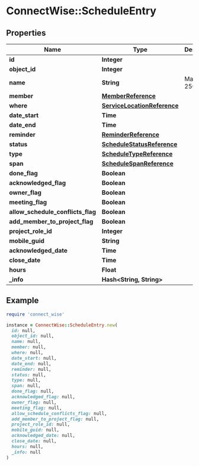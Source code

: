 # ConnectWise::ScheduleEntry

## Properties

| Name | Type | Description | Notes |
| ---- | ---- | ----------- | ----- |
| **id** | **Integer** |  | [optional] |
| **object_id** | **Integer** |  | [optional] |
| **name** | **String** |  Max length: 250; | [optional] |
| **member** | [**MemberReference**](MemberReference.md) |  | [optional] |
| **where** | [**ServiceLocationReference**](ServiceLocationReference.md) |  | [optional] |
| **date_start** | **Time** |  | [optional] |
| **date_end** | **Time** |  | [optional] |
| **reminder** | [**ReminderReference**](ReminderReference.md) |  | [optional] |
| **status** | [**ScheduleStatusReference**](ScheduleStatusReference.md) |  | [optional] |
| **type** | [**ScheduleTypeReference**](ScheduleTypeReference.md) |  | [optional] |
| **span** | [**ScheduleSpanReference**](ScheduleSpanReference.md) |  | [optional] |
| **done_flag** | **Boolean** |  | [optional] |
| **acknowledged_flag** | **Boolean** |  | [optional] |
| **owner_flag** | **Boolean** |  | [optional] |
| **meeting_flag** | **Boolean** |  | [optional] |
| **allow_schedule_conflicts_flag** | **Boolean** |  | [optional] |
| **add_member_to_project_flag** | **Boolean** |  | [optional] |
| **project_role_id** | **Integer** |  | [optional] |
| **mobile_guid** | **String** |  | [optional] |
| **acknowledged_date** | **Time** |  | [optional] |
| **close_date** | **Time** |  | [optional] |
| **hours** | **Float** |  | [optional] |
| **_info** | **Hash&lt;String, String&gt;** |  | [optional] |

## Example

```ruby
require 'connect_wise'

instance = ConnectWise::ScheduleEntry.new(
  id: null,
  object_id: null,
  name: null,
  member: null,
  where: null,
  date_start: null,
  date_end: null,
  reminder: null,
  status: null,
  type: null,
  span: null,
  done_flag: null,
  acknowledged_flag: null,
  owner_flag: null,
  meeting_flag: null,
  allow_schedule_conflicts_flag: null,
  add_member_to_project_flag: null,
  project_role_id: null,
  mobile_guid: null,
  acknowledged_date: null,
  close_date: null,
  hours: null,
  _info: null
)
```


